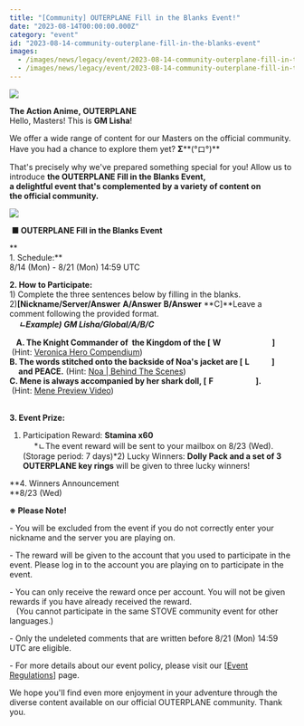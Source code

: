 ```yaml
---
title: "[Community] OUTERPLANE Fill in the Blanks Event!"
date: "2023-08-14T00:00:00.000Z"
category: "event"
id: "2023-08-14-community-outerplane-fill-in-the-blanks-event"
images:
  - /images/news/legacy/event/2023-08-14-community-outerplane-fill-in-the-blanks-event/29c245552df44da0ae7b9d435d8f6362.webp
  - /images/news/legacy/event/2023-08-14-community-outerplane-fill-in-the-blanks-event/9034ad3832fd4c9db16438a246d90bf3.webp
---
```


![](/images/news/legacy/event/2023-08-14-community-outerplane-fill-in-the-blanks-event/29c245552df44da0ae7b9d435d8f6362.webp)

  
**The Action Anime, OUTERPLANE**  
Hello, Masters! This is **GM Lisha**!  
  
We offer a wide range of content for our Masters on the official community. Have you had a chance to explore them yet? **Σ****(°ロ°)**  
  
That's precisely why we've prepared something special for you! Allow us to introduce **the OUTERPLANE Fill in the Blanks Event,**    
**a delightful event that's complemented by a variety of content on the official community.**  
  
![](/images/news/legacy/event/2023-08-14-community-outerplane-fill-in-the-blanks-event/9034ad3832fd4c9db16438a246d90bf3.webp)

 **■ OUTERPLANE Fill in the Blanks Event**  

**  
1\. Schedule:**  
8/14 (Mon) - 8/21 (Mon) 14:59[](https://page.onstove.com/#_msocom_1) UTC  
  
**2\. How to Participate:**  
1) Complete the three sentences below by filling in the blanks.  
2)**\[Nickname/Server/Answer** **A/Answer** **B/Answer** **C\]**Leave a comment following the provided format.  
    ***ㄴExample) GM Lisha/Global/A/B/C***

   **A. The Knight Commander of  the Kingdom of the \[** **W**                       **\]**    (Hint: [Veronica Hero Compendium](https://page.onstove.com/outerplane/en/view/9482827?boardKey=122974))  
**B. The words stitched onto the backside of Noa's jacket are \[** **L**          **\]**  
    **and PEACE.** (Hint: [Noa | Behind The Scenes](https://page.onstove.com/outerplane/en/view/9528368?boardKey=122817))  
**C. Mene is always accompanied by her shark doll, \[** **F**                   **\].**    (Hint: [Mene Preview Video](https://page.onstove.com/outerplane/en/view/9600249?boardKey=122614))  
 

**3\. Event Prize:**   
1) Participation Reward: **Stamina x60**  
     *ㄴThe event reward will be sent to your mailbox on 8/23 (Wed). (Storage period: 7 days)*2) Lucky Winners: **Dolly Pack and a set of 3 OUTERPLANE key rings** will be given to three lucky winners!  
  
**4\. Winners Announcement  
**8/23 (Wed)

  
**※ Please Note!**

\- You will be excluded from the event if you do not correctly enter your nickname and the server you are playing on.

\- The reward will be given to the account that you used to participate in the event. Please log in to the account you are playing on to participate in the event.

\- You can only receive the reward once per account. You will not be given rewards if you have already received the reward.  
   (You cannot participate in the same STOVE community event for other languages.)

\- Only the undeleted comments that are written before 8/21 (Mon) 14:59 UTC are eligible.

\- For more details about our event policy, please visit our \[[Event Regulations](https://www.smilegatemegaport.com/terms/index?gameType=MOBILE&termsType=8&langCode=en)\] page.  
  
We hope you'll find even more enjoyment in your adventure through the diverse content available on our official OUTERPLANE community. Thank you.
